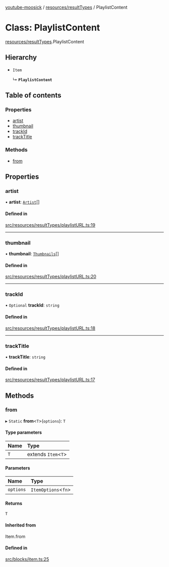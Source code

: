 [youtube-moosick](../README.md) / [resources/resultTypes](../modules/resources_resultTypes.md) / PlaylistContent

# Class: PlaylistContent

[resources/resultTypes](../modules/resources_resultTypes.md).PlaylistContent

## Hierarchy

- `Item`

  ↳ **`PlaylistContent`**

## Table of contents

### Properties

- [artist](resources_resultTypes.PlaylistContent.md#artist)
- [thumbnail](resources_resultTypes.PlaylistContent.md#thumbnail)
- [trackId](resources_resultTypes.PlaylistContent.md#trackid)
- [trackTitle](resources_resultTypes.PlaylistContent.md#tracktitle)

### Methods

- [from](resources_resultTypes.PlaylistContent.md#from)

## Properties

### artist

• **artist**: [`Artist`](resources_generalTypes.Artist.md)[]

#### Defined in

[src/resources/resultTypes/playlistURL.ts:19](https://github.com/EvasiveXkiller/youtube-moosick/blob/a5ad31f/src/resources/resultTypes/playlistURL.ts#L19)

___

### thumbnail

• **thumbnail**: [`Thumbnails`](resources_generalTypes.Thumbnails.md)[]

#### Defined in

[src/resources/resultTypes/playlistURL.ts:20](https://github.com/EvasiveXkiller/youtube-moosick/blob/a5ad31f/src/resources/resultTypes/playlistURL.ts#L20)

___

### trackId

• `Optional` **trackId**: `string`

#### Defined in

[src/resources/resultTypes/playlistURL.ts:18](https://github.com/EvasiveXkiller/youtube-moosick/blob/a5ad31f/src/resources/resultTypes/playlistURL.ts#L18)

___

### trackTitle

• **trackTitle**: `string`

#### Defined in

[src/resources/resultTypes/playlistURL.ts:17](https://github.com/EvasiveXkiller/youtube-moosick/blob/a5ad31f/src/resources/resultTypes/playlistURL.ts#L17)

## Methods

### from

▸ `Static` **from**<`T`\>(`options`): `T`

#### Type parameters

| Name | Type |
| :------ | :------ |
| `T` | extends `Item`<`T`\> |

#### Parameters

| Name | Type |
| :------ | :------ |
| `options` | `ItemOptions`<`fn`\> |

#### Returns

`T`

#### Inherited from

Item.from

#### Defined in

[src/blocks/item.ts:25](https://github.com/EvasiveXkiller/youtube-moosick/blob/a5ad31f/src/blocks/item.ts#L25)
